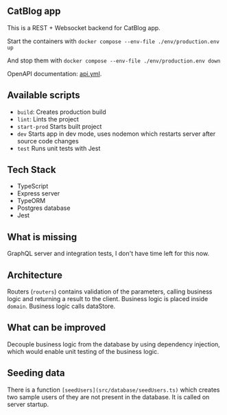 ## CatBlog app

This is a REST + Websocket backend for CatBlog app.

Start the containers with
`docker compose --env-file ./env/production.env up`

And stop them with
`docker compose --env-file ./env/production.env down`

OpenAPI documentation: [api.yml](api.yml).

## Available scripts

- `build`: Creates production build
- `lint`: Lints the project
- `start-prod` Starts built project
- `dev` Starts app in dev mode, uses nodemon which restarts server after source code changes
- `test` Runs unit tests with Jest

## Tech Stack

- TypeScript
- Express server
- TypeORM
- Postgres database
- Jest

## What is missing

GraphQL server and integration tests, I don't have time left for this now.

## Architecture

Routers (`routers`) contains validation of the parameters, calling business logic and returning a result to the client. Business logic is placed inside `domain`.
Business logic calls dataStore.

## What can be improved

Decouple business logic from the database by using dependency injection, which would enable unit testing of the business logic.

## Seeding data

There is a function `[seedUsers](src/database/seedUsers.ts)` which creates two sample users of they are not present in the database. It is called on server startup.
